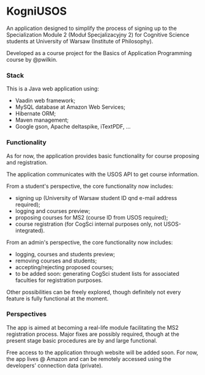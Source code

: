 KogniUSOS
==============

An application designed to simplify the process of signing up to the Specialization Module 2 (Moduł Specjalizacyjny 2)
for Cognitive Science students at University of Warsaw (Institute of Philosophy).

Developed as a course project for the Basics of Application Programming course by @pwilkin.

### Stack
This is a Java web application using:
 * Vaadin web framework;
 * MySQL database at Amazon Web Services;
 * Hibernate ORM;
 * Maven management;
 * Google gson, Apache deltaspike, iTextPDF, ...
 
 ### Functionality
 As for now, the application provides basic functionality for course proposing and registration.
 
 The application communicates with the USOS API to get course information.
 
 From a student's perspective, the core functionality now includes:
  * signing up (University of Warsaw student ID qnd e-mail address required);
  * logging and courses preview;
  * proposing courses for MS2 (course ID from USOS required);
  * course registration (for CogSci internal purposes only, not USOS-integrated).
  
  From an admin's perspective, the core functionality now includes:
   * logging, courses and students preview;
   * removing courses and students;
   * accepting/rejecting proposed courses;
   * to be added soon: generating CogSci student lists for associated faculties for registration purposes.
  
  Other possibilities can be freely explored, though definitely not every feature is fully functional at the moment.
  
 ### Perspectives
 The app is aimed at becoming a real-life module facilitating the MS2 registration process.
 Major fixes are possibly required, though at the present stage basic procedures are by and large functional.
 
 Free access to the application through website will be added soon.
 For now, the app lives @ Amazon and can be remotely accessed using the developers' connection data (private).
 
  
  

